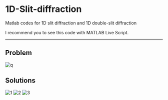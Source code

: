 # 1D-Slit-diffraction

Matlab codes for 1D slit diffraction and 1D double-slit diffraction

I recommend you to see this code with MATLAB Live Script.

---

## Problem
![q](https://user-images.githubusercontent.com/70814964/118421989-3e1cfb80-b6fd-11eb-842b-aae1c332b487.JPG)

## Solutions
![1](https://user-images.githubusercontent.com/70814964/118422022-4ffe9e80-b6fd-11eb-9366-0e2a1ca618e4.JPG)
![2](https://user-images.githubusercontent.com/70814964/118422025-512fcb80-b6fd-11eb-9c9f-84b8e9cdb6df.JPG)
![3](https://user-images.githubusercontent.com/70814964/118422026-512fcb80-b6fd-11eb-9003-7899696e8f54.JPG)
